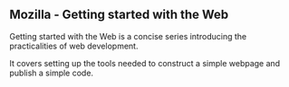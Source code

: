 ## Mozilla - Getting started with the Web

Getting started with the Web is a concise series introducing the practicalities of web development. 

It covers setting up the tools needed to construct a simple webpage and publish a simple code.
